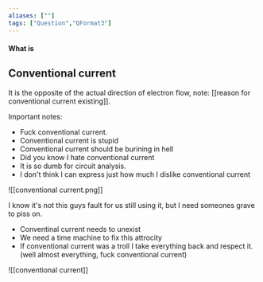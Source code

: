 ```yaml
---
aliases: [""]
tags: ["Question","QFormat3"]
---
```


#### What is
## Conventional current
It is the opposite of the actual direction of electron flow, note: [[reason for conventional current existing]].

Important notes:
- Fuck conventional current.
- Conventional current is stupid
- Conventional current should be burining in hell
- Did you know I hate conventional current
- It is so dumb for circuit analysis.
- I don't think I can express just how much I dislike conventional current

![[conventional current.png]]

I know it's not this guys fault for us still using it, but I need someones grave to piss on.
- Conventinal current needs to unexist
- We need a time machine to fix this attrocity
- If conventional current was a troll I take everything back and respect it. (well almost everything, fuck conventional current)

![[conventional current]]